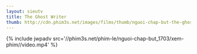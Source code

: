 ```yaml
---
layout: sieutv
title: The Ghost Writer
thumb: http://cdn.phim3s.net/images/films/thumb/nguoi-chap-but-the-ghost-writer-2010.jpg
---
```

{% include jwpadv src='//phim3s.net/phim-le/nguoi-chap-but_1703/xem-phim//video.mp4' %}